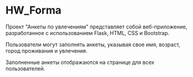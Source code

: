 # HW_Forma
 
Проект "Анкеты по увлечениям" представляет собой веб-приложение, разработанное с использованием Flask, HTML, 
CSS и Bootstrap. 

Пользователи могут заполнять анкеты, указывая свое имя, возраст, город проживания и увлечения. 

Заполненные анкеты отображаются на странице для всех пользователей.